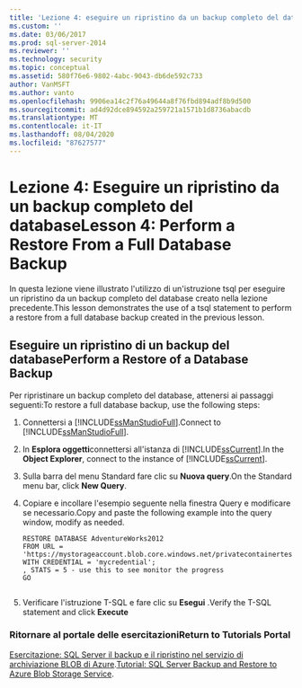 ```yaml
---
title: 'Lezione 4: eseguire un ripristino da un backup completo del database | Microsoft Docs'
ms.custom: ''
ms.date: 03/06/2017
ms.prod: sql-server-2014
ms.reviewer: ''
ms.technology: security
ms.topic: conceptual
ms.assetid: 580f76e6-9802-4abc-9043-db6de592c733
author: VanMSFT
ms.author: vanto
ms.openlocfilehash: 9906ea14c2f76a49644a8f76fbd894adf8b9d500
ms.sourcegitcommit: ad4d92dce894592a259721a1571b1d8736abacdb
ms.translationtype: MT
ms.contentlocale: it-IT
ms.lasthandoff: 08/04/2020
ms.locfileid: "87627577"
---
```

# <a name="lesson-4-perform-a-restore-from-a-full-database-backup"></a><span data-ttu-id="fb961-102">Lezione 4: Eseguire un ripristino da un backup completo del database</span><span class="sxs-lookup"><span data-stu-id="fb961-102">Lesson 4: Perform a Restore From a Full Database Backup</span></span>
  <span data-ttu-id="fb961-103">In questa lezione viene illustrato l'utilizzo di un'istruzione tsql per eseguire un ripristino da un backup completo del database creato nella lezione precedente.</span><span class="sxs-lookup"><span data-stu-id="fb961-103">This lesson demonstrates the use of a tsql statement to perform a restore from a full database backup created in the previous lesson.</span></span>  
  
## <a name="perform-a-restore-of-a-database-backup"></a><span data-ttu-id="fb961-104">Eseguire un ripristino di un backup del database</span><span class="sxs-lookup"><span data-stu-id="fb961-104">Perform a Restore of a Database Backup</span></span>  
 <span data-ttu-id="fb961-105">Per ripristinare un backup completo del database, attenersi ai passaggi seguenti:</span><span class="sxs-lookup"><span data-stu-id="fb961-105">To restore a full database backup, use the following steps:</span></span>  
  
1.  <span data-ttu-id="fb961-106">Connettersi a [!INCLUDE[ssManStudioFull](../includes/ssmanstudiofull-md.md)].</span><span class="sxs-lookup"><span data-stu-id="fb961-106">Connect to [!INCLUDE[ssManStudioFull](../includes/ssmanstudiofull-md.md)].</span></span>  
  
2.  <span data-ttu-id="fb961-107">In **Esplora oggetti**connettersi all'istanza di [!INCLUDE[ssCurrent](../includes/sscurrent-md.md)].</span><span class="sxs-lookup"><span data-stu-id="fb961-107">In the **Object Explorer**, connect to the instance of [!INCLUDE[ssCurrent](../includes/sscurrent-md.md)].</span></span>  
  
3.  <span data-ttu-id="fb961-108">Sulla barra del menu Standard fare clic su **Nuova query**.</span><span class="sxs-lookup"><span data-stu-id="fb961-108">On the Standard menu bar, click **New Query**.</span></span>  
  
4.  <span data-ttu-id="fb961-109">Copiare e incollare l'esempio seguente nella finestra Query e modificare se necessario.</span><span class="sxs-lookup"><span data-stu-id="fb961-109">Copy and paste the following example into the query window, modify as needed.</span></span>  
  
    ```  
    RESTORE DATABASE AdventureWorks2012   
    FROM URL = 'https://mystorageaccount.blob.core.windows.net/privatecontainertest/AdventureWorks2012.bak'   
    WITH CREDENTIAL = 'mycredential';  
    , STATS = 5 - use this to see monitor the progress  
    GO  
  
    ```  
  
5.  <span data-ttu-id="fb961-110">Verificare l'istruzione T-SQL e fare clic su **Esegui** .</span><span class="sxs-lookup"><span data-stu-id="fb961-110">Verify the T-SQL statement and click **Execute**</span></span>  
  
### <a name="return-to-tutorials-portal"></a><span data-ttu-id="fb961-111">Ritornare al portale delle esercitazioni</span><span class="sxs-lookup"><span data-stu-id="fb961-111">Return to Tutorials Portal</span></span>  
 <span data-ttu-id="fb961-112">[Esercitazione: SQL Server il backup e il ripristino nel servizio di archiviazione BLOB di Azure](../relational-databases/tutorial-sql-server-backup-and-restore-to-azure-blob-storage-service.md).</span><span class="sxs-lookup"><span data-stu-id="fb961-112">[Tutorial: SQL Server Backup and Restore to Azure Blob Storage Service](../relational-databases/tutorial-sql-server-backup-and-restore-to-azure-blob-storage-service.md).</span></span>  
  
  
